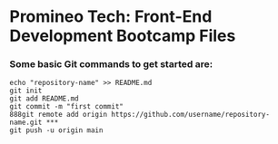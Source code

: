 # Promineo Tech: Front-End Development Bootcamp Files


### Some basic Git commands to get started are:
```
echo "repository-name" >> README.md
git init
git add README.md
git commit -m "first commit"
888git remote add origin https://github.com/username/repository-name.git ***
git push -u origin main
```
